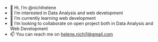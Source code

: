 - 👋 Hi, I’m @nichihelene
- 👀 I’m interested in Data Analysis and web development 
- 🌱 I’m currently learning web development 
- 💞️ I’m looking to collaborate on open project both in Data Analysis and Web Development 
- 📫 You can reach me on helene.nichi1@gmail.com

<!---
nichihelene/nichihelene is a ✨ special ✨ repository because its `README.md` (this file) appears on your GitHub profile.
You can click the Preview link to take a look at your changes.
--->
